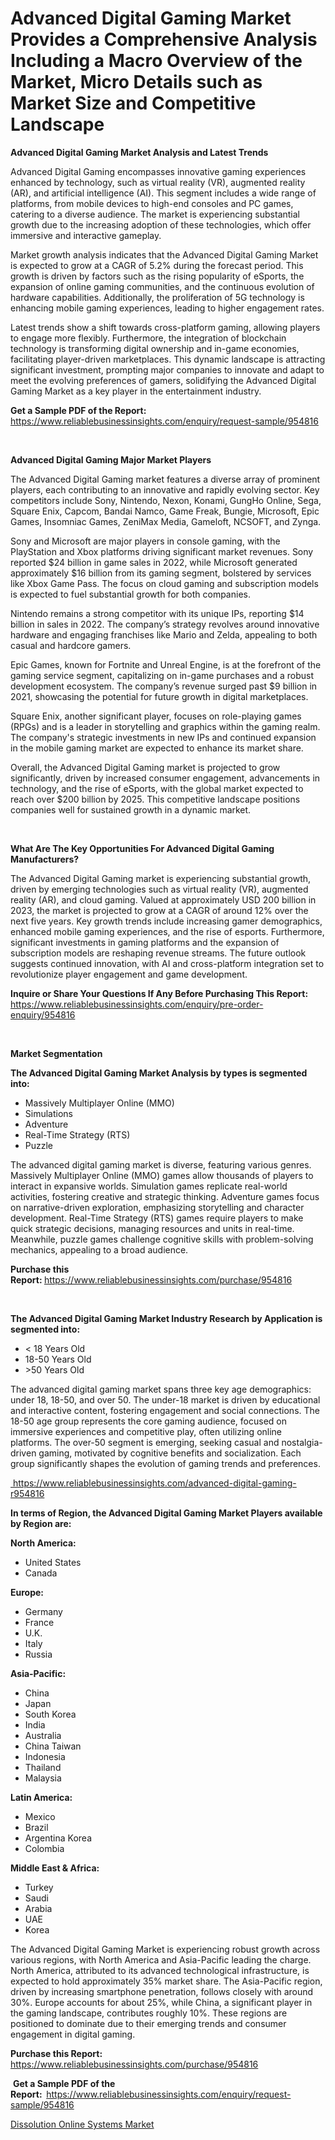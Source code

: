 <p><h1>Advanced Digital Gaming Market Provides a Comprehensive Analysis Including a Macro Overview of the Market, Micro Details such as Market Size and Competitive Landscape</h1></p><p><strong>Advanced Digital Gaming Market Analysis and Latest Trends</strong></p>
<p><p>Advanced Digital Gaming encompasses innovative gaming experiences enhanced by technology, such as virtual reality (VR), augmented reality (AR), and artificial intelligence (AI). This segment includes a wide range of platforms, from mobile devices to high-end consoles and PC games, catering to a diverse audience. The market is experiencing substantial growth due to the increasing adoption of these technologies, which offer immersive and interactive gameplay.</p><p>Market growth analysis indicates that the Advanced Digital Gaming Market is expected to grow at a CAGR of 5.2% during the forecast period. This growth is driven by factors such as the rising popularity of eSports, the expansion of online gaming communities, and the continuous evolution of hardware capabilities. Additionally, the proliferation of 5G technology is enhancing mobile gaming experiences, leading to higher engagement rates.</p><p>Latest trends show a shift towards cross-platform gaming, allowing players to engage more flexibly. Furthermore, the integration of blockchain technology is transforming digital ownership and in-game economies, facilitating player-driven marketplaces. This dynamic landscape is attracting significant investment, prompting major companies to innovate and adapt to meet the evolving preferences of gamers, solidifying the Advanced Digital Gaming Market as a key player in the entertainment industry.</p></p>
<p><strong>Get a Sample PDF of the Report:&nbsp;</strong> <a href="https://www.reliablebusinessinsights.com/enquiry/request-sample/954816?utm_campaign=3288&utm_medium=2&utm_source=Github&utm_content=ia&utm_term=07032025&utm_id=advanced-digital-gaming">https://www.reliablebusinessinsights.com/enquiry/request-sample/954816</a></p>
<p>&nbsp;</p>
<p><strong>Advanced Digital Gaming Major Market Players</strong></p>
<p><p>The Advanced Digital Gaming market features a diverse array of prominent players, each contributing to an innovative and rapidly evolving sector. Key competitors include Sony, Nintendo, Nexon, Konami, GungHo Online, Sega, Square Enix, Capcom, Bandai Namco, Game Freak, Bungie, Microsoft, Epic Games, Insomniac Games, ZeniMax Media, Gameloft, NCSOFT, and Zynga.</p><p>Sony and Microsoft are major players in console gaming, with the PlayStation and Xbox platforms driving significant market revenues. Sony reported $24 billion in game sales in 2022, while Microsoft generated approximately $16 billion from its gaming segment, bolstered by services like Xbox Game Pass. The focus on cloud gaming and subscription models is expected to fuel substantial growth for both companies.</p><p>Nintendo remains a strong competitor with its unique IPs, reporting $14 billion in sales in 2022. The company’s strategy revolves around innovative hardware and engaging franchises like Mario and Zelda, appealing to both casual and hardcore gamers.</p><p>Epic Games, known for Fortnite and Unreal Engine, is at the forefront of the gaming service segment, capitalizing on in-game purchases and a robust development ecosystem. The company’s revenue surged past $9 billion in 2021, showcasing the potential for future growth in digital marketplaces.</p><p>Square Enix, another significant player, focuses on role-playing games (RPGs) and is a leader in storytelling and graphics within the gaming realm. The company's strategic investments in new IPs and continued expansion in the mobile gaming market are expected to enhance its market share.</p><p>Overall, the Advanced Digital Gaming market is projected to grow significantly, driven by increased consumer engagement, advancements in technology, and the rise of eSports, with the global market expected to reach over $200 billion by 2025. This competitive landscape positions companies well for sustained growth in a dynamic market.</p></p>
<p>&nbsp;</p>
<p><strong>What Are The Key Opportunities For Advanced Digital Gaming Manufacturers?</strong></p>
<p><p>The Advanced Digital Gaming market is experiencing substantial growth, driven by emerging technologies such as virtual reality (VR), augmented reality (AR), and cloud gaming. Valued at approximately USD 200 billion in 2023, the market is projected to grow at a CAGR of around 12% over the next five years. Key growth trends include increasing gamer demographics, enhanced mobile gaming experiences, and the rise of esports. Furthermore, significant investments in gaming platforms and the expansion of subscription models are reshaping revenue streams. The future outlook suggests continued innovation, with AI and cross-platform integration set to revolutionize player engagement and game development.</p></p>
<p><strong>Inquire or Share Your Questions If Any Before Purchasing This Report:</strong> <a href="https://www.reliablebusinessinsights.com/enquiry/pre-order-enquiry/954816?utm_campaign=3288&utm_medium=2&utm_source=Github&utm_content=ia&utm_term=07032025&utm_id=advanced-digital-gaming">https://www.reliablebusinessinsights.com/enquiry/pre-order-enquiry/954816</a></p>
<p>&nbsp;</p>
<p><strong>Market Segmentation</strong></p>
<p><strong>The Advanced Digital Gaming Market Analysis by types is segmented into:</strong></p>
<p><ul><li>Massively Multiplayer Online (MMO)</li><li>Simulations</li><li>Adventure</li><li>Real-Time Strategy (RTS)</li><li>Puzzle</li></ul></p>
<p><p>The advanced digital gaming market is diverse, featuring various genres. Massively Multiplayer Online (MMO) games allow thousands of players to interact in expansive worlds. Simulation games replicate real-world activities, fostering creative and strategic thinking. Adventure games focus on narrative-driven exploration, emphasizing storytelling and character development. Real-Time Strategy (RTS) games require players to make quick strategic decisions, managing resources and units in real-time. Meanwhile, puzzle games challenge cognitive skills with problem-solving mechanics, appealing to a broad audience.</p></p>
<p><strong>Purchase this Report:&nbsp;</strong><a href="https://www.reliablebusinessinsights.com/purchase/954816?utm_campaign=3288&utm_medium=2&utm_source=Github&utm_content=ia&utm_term=07032025&utm_id=advanced-digital-gaming">https://www.reliablebusinessinsights.com/purchase/954816</a></p>
<p>&nbsp;</p>
<p><strong>The Advanced Digital Gaming Market Industry Research by Application is segmented into:</strong></p>
<p><ul><li>< 18 Years Old</li><li>18-50 Years Old</li><li>>50 Years Old</li></ul></p>
<p><p>The advanced digital gaming market spans three key age demographics: under 18, 18-50, and over 50. The under-18 market is driven by educational and interactive content, fostering engagement and social connections. The 18-50 age group represents the core gaming audience, focused on immersive experiences and competitive play, often utilizing online platforms. The over-50 segment is emerging, seeking casual and nostalgia-driven gaming, motivated by cognitive benefits and socialization. Each group significantly shapes the evolution of gaming trends and preferences.</p></p>
<p><a href="https://www.reliablebusinessinsights.com/advanced-digital-gaming-r954816?utm_campaign=3288&utm_medium=2&utm_source=Github&utm_content=ia&utm_term=07032025&utm_id=advanced-digital-gaming">&nbsp;https://www.reliablebusinessinsights.com/advanced-digital-gaming-r954816</a></p>
<p><strong>In terms of Region, the Advanced Digital Gaming Market Players available by Region are:</strong></p>
<p>
    <p> <strong> North America: </strong>
        <ul>
            <li>United States</li>
            <li>Canada</li>
        </ul>
        </p> 
    <p> <strong> Europe: </strong>
        <ul>
            <li>Germany</li>
            <li>France</li>
            <li>U.K.</li>
            <li>Italy</li>
            <li>Russia</li>
        </ul>
        </p> 
    <p> <strong> Asia-Pacific: </strong>
        <ul>
            <li>China</li>
            <li>Japan</li>
            <li>South Korea</li>
            <li>India</li>
            <li>Australia</li>
            <li>China Taiwan</li>
            <li>Indonesia</li>
            <li>Thailand</li>
            <li>Malaysia</li>
        </ul>
        </p> 
    <p> <strong> Latin America: </strong>
        <ul>
            <li>Mexico</li>
            <li>Brazil</li>
            <li>Argentina Korea</li>
            <li>Colombia</li>
        </ul>
        </p> 
    <p> <strong> Middle East & Africa: </strong>
        <ul>
            <li>Turkey</li>
            <li>Saudi</li>
            <li>Arabia</li>
            <li>UAE</li>
            <li>Korea</li>
        </ul>
    </p>
    </p>
<p><p>The Advanced Digital Gaming Market is experiencing robust growth across various regions, with North America and Asia-Pacific leading the charge. North America, attributed to its advanced technological infrastructure, is expected to hold approximately 35% market share. The Asia-Pacific region, driven by increasing smartphone penetration, follows closely with around 30%. Europe accounts for about 25%, while China, a significant player in the gaming landscape, contributes roughly 10%. These regions are positioned to dominate due to their emerging trends and consumer engagement in digital gaming.</p></p>
<p><strong>Purchase this Report: </strong><a href="https://www.reliablebusinessinsights.com/purchase/954816?utm_campaign=3288&utm_medium=2&utm_source=Github&utm_content=ia&utm_term=07032025&utm_id=advanced-digital-gaming">https://www.reliablebusinessinsights.com/purchase/954816</a></p>
<p>&nbsp;<strong>Get a Sample PDF of the Report:&nbsp;&nbsp;</strong><a href="https://www.reliablebusinessinsights.com/enquiry/request-sample/954816?utm_campaign=3288&utm_medium=2&utm_source=Github&utm_content=ia&utm_term=07032025&utm_id=advanced-digital-gaming">https://www.reliablebusinessinsights.com/enquiry/request-sample/954816</a></p>
<p><strong></strong></p>
<p><p><a href="https://github.com/saklpelzami95/Market-Research-Report-List-1/blob/main/dissolution-online-systems-market.md?utm_campaign=3288&utm_medium=2&utm_source=Github&utm_content=ia&utm_term=07032025&utm_id=advanced-digital-gaming">Dissolution Online Systems Market</a></p></p>
